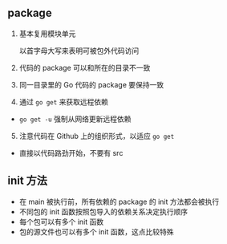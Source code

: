 ## package

1. 基本复用模块单元
   
   以首字母大写来表明可被包外代码访问

2. 代码的 package 可以和所在的目录不一致
3. 同一目录里的 Go 代码的 package 要保持一致
4. 通过 `go get` 来获取远程依赖
  - `go get -u` 强制从网络更新远程依赖
5. 注意代码在 Github 上的组织形式，以适应 `go get`
  - 直接以代码路劲开始，不要有 src

## init 方法

* 在 main 被执行前，所有依赖的 package 的 init 方法都会被执行
* 不同包的 init 函数按照包导入的依赖关系决定执行顺序
* 每个包可以有多个 init 函数
* 包的源文件也可以有多个 init 函数，这点比较特殊